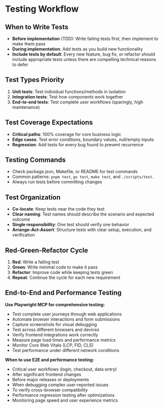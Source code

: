 # Testing Workflow

## When to Write Tests

- **Before implementation** (TDD): Write failing tests first, then implement to make them pass
- **During implementation**: Add tests as you build new functionality
- **Include tests by default**: Every new feature, bug fix, or refactor should include appropriate tests unless there are compelling technical reasons to defer

## Test Types Priority

1. **Unit tests**: Test individual functions/methods in isolation
2. **Integration tests**: Test how components work together
3. **End-to-end tests**: Test complete user workflows (sparingly, high maintenance)

## Test Coverage Expectations

- **Critical paths**: 100% coverage for core business logic
- **Edge cases**: Test error conditions, boundary values, null/empty inputs
- **Regression**: Add tests for every bug found to prevent recurrence

## Testing Commands

- Check package.json, Makefile, or README for test commands
- Common patterns: `pnpm test`, `go test`, `make test`, and `./scripts/test`.
- Always run tests before committing changes

## Test Organization

- **Co-locate**: Keep tests near the code they test
- **Clear naming**: Test names should describe the scenario and expected outcome
- **Single responsibility**: One test should verify one behavior
- **Arrange-Act-Assert**: Structure tests with clear setup, execution, and verification

## Red-Green-Refactor Cycle

1. **Red**: Write a failing test
2. **Green**: Write minimal code to make it pass
3. **Refactor**: Improve code while keeping tests green
4. **Repeat**: Continue the cycle for each new requirement

## End-to-End and Performance Testing

**Use Playwright MCP for comprehensive testing:**

- Test complete user journeys through web applications
- Automate browser interactions and form submissions
- Capture screenshots for visual debugging
- Test across different browsers and devices
- Verify frontend integrations work correctly
- Measure page load times and performance metrics
- Monitor Core Web Vitals (LCP, FID, CLS)
- Test performance under different network conditions

**When to use E2E and performance testing:**
- Critical user workflows (login, checkout, data entry)
- After significant frontend changes
- Before major releases or deployments
- When debugging complex user-reported issues
- To verify cross-browser compatibility
- Performance regression testing after optimizations
- Monitoring page speed and user experience metrics

